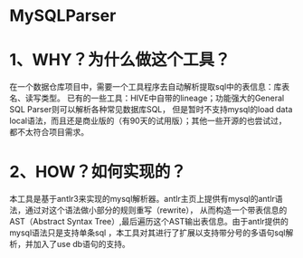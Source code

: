 MySQLParser
===========

1、WHY？为什么做这个工具？
====
在一个数据仓库项目中，需要一个工具程序去自动解析提取sql中的表信息：库表名、读写类型。
已有的一些工具：HIVE中自带的lineage；功能强大的General SQL Parser则可以解析各种常见数据库SQL，
但是暂时不支持mysql的load data local语法，而且还是商业版的（有90天的试用版）；其他一些开源的也尝试过，
都不太符合项目需求。

2、HOW？如何实现的？
====
本工具是基于antlr3来实现的mysql解析器。antlr主页上提供有mysql的antlr语法，通过对这个语法做小部分的规则重写（rewrite），
从而构造一个带表信息的AST（Abstract Syntax Tree）,最后遍历这个AST输出表信息。由于antlr提供的mysql语法只是支持单条sql
，本工具对其进行了扩展以支持带分号的多语句sql解析，并加入了use db语句的支持。